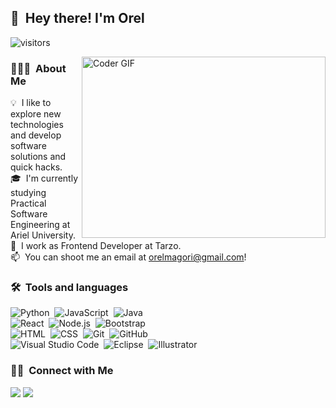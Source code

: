 
<!-- ![Aditya Vikram Singh Banner](https://raw.githubusercontent.com/AVS1508/AVS1508/master/assets/Aditya%20Vikram%20Singh%20Banner.jpg) -->

<!-- <img alt="Night Coding" src="./assets/Hand%20Wave.gif" width='40' align="left"/><h2>Hey there! I'm Orel</h2> -->
<!-- <img alt="Night Coding" src="https://raw.githubusercontent.com/AVS1508/AVS1508/master/assets/Night-Coding.gif" align="right"/> -->


## 👋 &nbsp;Hey there! I'm Orel
![visitors](https://visitor-badge.glitch.me/badge?page_id=OreMagori&left_color=green&right_color=red)

<img alt="Coder GIF" align="right" height=290 width=390 src="https://images.squarespace-cdn.com/content/v1/5769fc401b631bab1addb2ab/1541580611624-TE64QGKRJG8SWAIUS7NS/ke17ZwdGBToddI8pDm48kPoswlzjSVMM-SxOp7CV59BZw-zPPgdn4jUwVcJE1ZvWQUxwkmyExglNqGp0IvTJZamWLI2zvYWH8K3-s_4yszcp2ryTI0HqTOaaUohrI8PI6FXy8c9PWtBlqAVlUS5izpdcIXDZqDYvprRqZ29Pw0o/coding-freak.gif" />

### 👨🏻‍💻 &nbsp;About Me

💡 &nbsp;I like to explore new technologies and develop software solutions and quick hacks.\
🎓 &nbsp;I'm currently studying Practical Software Engineering at Ariel University.\
🌱 &nbsp;I work as Frontend Developer at Tarzo.\
📫 &nbsp;You can shoot me an email at orelmagori@gmail.com!
<!-- 📄 &nbsp;Please have a look at my [Résumé](https://www.adityavsingh.com/resume.html) for more details about me. I'm open to feedback and suggestions!
✍️ &nbsp;In my free time, I pursue Graphic Design and Blog Writing as hobbies/side hustles.\
💬 &nbsp;Feel free to reach out to me for pro bono consulting and volunteering, or just for some interesting discussion.\ -->


### 🛠 &nbsp;Tools and languages

![Python](https://img.shields.io/badge/-Python-05122A?style=flat&logo=python)&nbsp;
![JavaScript](https://img.shields.io/badge/-JavaScript-05122A?style=flat&logo=javascript)&nbsp;
![Java](https://img.shields.io/badge/-Java-05122A?style=flat&logo=Java&logoColor=FFA518)\
![React](https://img.shields.io/badge/-React-05122A?style=flat&logo=react)&nbsp;
![Node.js](https://img.shields.io/badge/-Node.js-05122A?style=flat&logo=node.js)&nbsp;
![Bootstrap](https://img.shields.io/badge/-Bootstrap-05122A?style=flat&logo=bootstrap&logoColor=563D7C)\
![HTML](https://img.shields.io/badge/-HTML-05122A?style=flat&logo=HTML5)&nbsp;
![CSS](https://img.shields.io/badge/-CSS-05122A?style=flat&logo=CSS3&logoColor=1572B6)&nbsp;
![Git](https://img.shields.io/badge/-Git-05122A?style=flat&logo=git)&nbsp;
![GitHub](https://img.shields.io/badge/-GitHub-05122A?style=flat&logo=github)\
![Visual Studio Code](https://img.shields.io/badge/-Visual%20Studio%20Code-05122A?style=flat&logo=visual-studio-code&logoColor=007ACC)&nbsp;
![Eclipse](https://img.shields.io/badge/-Eclipse-05122A?style=flat&logo=eclipse-ide&logoColor=2C2255)&nbsp;
![Illustrator](https://img.shields.io/badge/-Illustrator-05122A?style=flat&logo=adobe-illustrator)&nbsp;
<!-- 
### ⚙️ &nbsp;GitHub Analytics

<p align="center">
<a href="https://github.com/AVS1508">
  <img height="180em" src="https://github-readme-stats-eight-theta.vercel.app/api?username=AVS1508&show_icons=true&theme=algolia&include_all_commits=true&count_private=true"/>
  <img height="180em" src="https://github-readme-stats-eight-theta.vercel.app/api/top-langs/?username=AVS1508&layout=compact&langs_count=8&theme=algolia"/>
</a>
</p> -->

### 🤝🏻 &nbsp;Connect with Me

<!-- <p align="center"> -->
<a href="https://linkedin.com/in/orel-magori"><img src="https://img.shields.io/badge/-Orel%20Magori%20Singh-0077B5?style=flat&logo=Linkedin&logoColor=white"/></a>
<a href="mailto:orelmagori@gmail.com"><img src="https://img.shields.io/badge/-orelmagori@gmail.com-D14836?style=flat&logo=Gmail&logoColor=white"/></a>
   
 

<!-- =================================================================== -->

<!-- 
<div align="center">

<h3> 📫 Contact Me:</h3>

[![Linkedin Badge](https://img.shields.io/badge/-OreMagori-blue?style=flat-square&logo=Linkedin&logoColor=white&link=https://www.linkedin.com/in/orel-magori)](https://www.linkedin.com/in/orel-magori)

![visitors](https://visitor-badge.glitch.me/badge?page_id=OreMagori&left_color=green&right_color=red)

📫 How to reach me: orelmagori@gmail.com

<!-- [![OrelMagori's GitHub stats-Dark](https://github-readme-stats.vercel.app/api?username=OrelMagori&show_icons=true&theme=radical#gh-dark-mode-only)](https://github.com/OrelMagori/github-readme-stats#gh-dark-mode-only)
[![OrelMagori's GitHub stats-Light](https://github-readme-stats.vercel.app/api?username=OrelMagori&show_icons=true&theme=default#gh-light-mode-only)](https://github.com/OrelMagori/github-readme-stats#gh-light-mode-only)


[![Top Langs](https://github-readme-stats.vercel.app/api/top-langs/?username=OrelMagori&&hide=jupyter%20notebook&layout=compact&theme=radical#gh-dark-mode-only)](https://github.com/OrelMagori/github-readme-stats#gh-dark-mode-only)
[![Top Langs](https://github-readme-stats.vercel.app/api/top-langs/?username=OrelMagori&&hide=jupyter%20notebook&layout=compact&theme=default#gh-light-mode-only)](https://github.com/OrelMagori/github-readme-stats#gh-light-mode-only)

   -->
</div>
<div align="center">
<!-- 
<h3 align="left">Tools and languages:</h3>
<p align="center">
<a href="https://www.java.com" target="Java"> <img src="https://github.com/devicons/devicon/blob/master/icons/java/java-original-wordmark.svg" title="Java" alt="Java" width="40" height="40"/>  </a>
<a href="https://www.python.org" target="Python"> <img src="https://github.com/devicons/devicon/blob/master/icons/python/python-original-wordmark.svg" alt="Python" width="40" height="40"/>  </a>
<a href="https://www.jetbrains.com/idea/" title="Intellij IDEA"> <img src="https://github.com/tomchen/stack-icons/blob/master/logos/intellij-idea.svg" alt="Intellij IDEA" width="40" height="40"/></a>  
<a href="https://www.jetbrains.com/pycharm/" target="PyCharm"> <img src="https://github.com/tomchen/stack-icons/blob/master/logos/pycharm.svg" alt="PyCharm" width="40" height="40"/></a>
 <a href="https://he.wikipedia.org/wiki/MySQL" target="MySQL"> <img src="https://github.com/devicons/devicon/blob/master/icons/mysql/mysql-original-wordmark.svg" title="MySQL"  alt="MySQL" width="40" height="40"/>  </a>
<img src="https://github.com/devicons/devicon/blob/master/icons/react/react-original-wordmark.svg" title="React" alt="React" width="40" height="40"/>
 <img src="https://github.com/devicons/devicon/blob/master/icons/nodejs/nodejs-original-wordmark.svg" title="NodeJS" alt="NodeJS" width="40" height="40"/>
 <img src="https://github.com/devicons/devicon/blob/master/icons/javascript/javascript-original.svg" title="JavaScript" alt="JavaScript" width="40" height="40"/>
<img src="https://github.com/devicons/devicon/blob/master/icons/mongodb/mongodb-original-wordmark.svg" alt="MongoDB" width="40" height="40"/>
<img src="https://github.com/devicons/devicon/blob/master/icons/spring/spring-original-wordmark.svg" alt="Spring" width="40" height="40"/>
<img src="https://github.com/devicons/devicon/blob/master/icons/typescript/typescript-original.svg" alt="TypeScript" width="40" height="40"/>
<img src="https://github.com/devicons/devicon/blob/master/icons/vscode/vscode-original-wordmark.svg" alt="VSCode" width="40" height="40"/>
 <a href="https://en.wikipedia.org/wiki/HTML5" target="html"> <img src="https://github.com/devicons/devicon/blob/master/icons/html5/html5-plain-wordmark.svg" alt="HTML" width="40" height="40"/>  </a>
 <img src="https://github.com/devicons/devicon/blob/master/icons/css3/css3-plain-wordmark.svg" alt="CSS" width="40" height="40"/>
</div> -->


